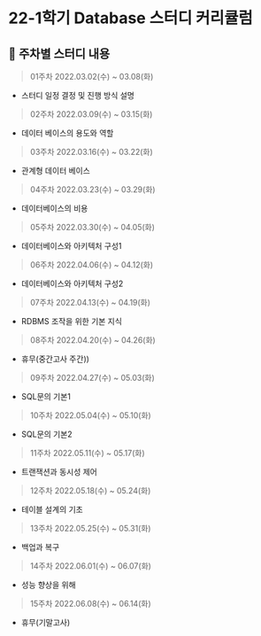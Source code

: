 # 22-1학기 Database 스터디 커리큘럼

## :date: 주차별 스터디 내용
> 01주차 2022.03.02(수) ~ 03.08(화)
- 스터디 일정 결정 및 진행 방식 설명

> 02주차 2022.03.09(수) ~ 03.15(화)
- 데이터 베이스의 용도와 역할

> 03주차 2022.03.16(수) ~ 03.22(화)
- 관계형 데이터 베이스

> 04주차 2022.03.23(수) ~ 03.29(화)
- 데이터베이스의 비용

> 05주차 2022.03.30(수) ~ 04.05(화)
- 데이터베이스와 아키텍처 구성1

> 06주차 2022.04.06(수) ~ 04.12(화)
- 데이터베이스와 아키텍처 구성2

> 07주차 2022.04.13(수) ~ 04.19(화)
- RDBMS 조작을 위한 기본 지식

> 08주차 2022.04.20(수) ~ 04.26(화)
- 휴무(중간고사 주간))

> 09주차 2022.04.27(수) ~ 05.03(화)
- SQL문의 기본1

> 10주차 2022.05.04(수) ~ 05.10(화)
- SQL문의 기본2

> 11주차 2022.05.11(수) ~ 05.17(화)
- 트랜잭션과 동시성 제어

> 12주차 2022.05.18(수) ~ 05.24(화)
- 테이블 설계의 기초

> 13주차 2022.05.25(수) ~ 05.31(화)
- 백업과 복구

> 14주차 2022.06.01(수) ~ 06.07(화)
- 성능 향상을 위해

> 15주차 2022.06.08(수) ~ 06.14(화)
- 휴무(기말고사)